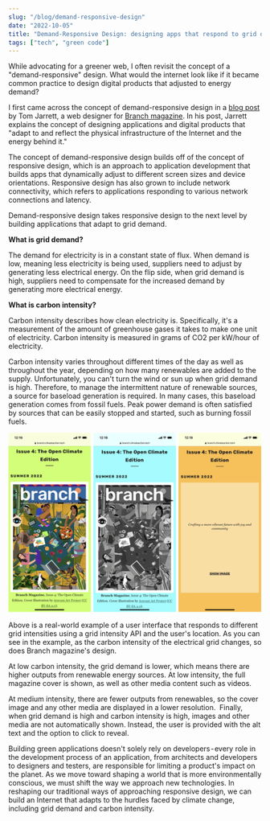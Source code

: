 ```yaml
---
slug: "/blog/demand-responsive-design"
date: "2022-10-05"
title: "Demand-Responsive Design: designing apps that respond to grid demand"
tags: ["tech", "green code"]
---
```


While advocating for a greener web, I often revisit the concept of a "demand-responsive" design. What would the internet look like if it became common practice to design digital products that adjusted to energy demand?

I first came across the concept of demand-responsive design in a  <a href="https://tomjarrett.earth/Branch-Magazine" target="_blank">blog post</a> by Tom Jarrett, a web designer for  <a href="https://branch.climateaction.tech/" target="_blank">Branch magazine</a>. In his post, Jarrett explains the concept of designing applications and digital products that "adapt to and reflect the physical infrastructure of the Internet and the energy behind it."

The concept of demand-responsive design builds off of the concept of responsive design, which is an approach to application development that builds apps that dynamically adjust to different screen sizes and device orientations. Responsive design has also grown to include network connectivity, which refers to applications responding to various network connections and latency.

Demand-responsive design takes responsive design to the next level by building applications that adapt to grid demand.

<b>What is grid demand?</b>

The demand for electricity is in a constant state of flux. When demand is low, meaning less electricity is being used, suppliers need to adjust by generating less electrical energy. On the flip side, when grid demand is high, suppliers need to compensate for the increased demand by generating more electrical energy.

<b>What is carbon intensity?</b>

Carbon intensity describes how clean electricity is. Specifically, it's a measurement of the amount of greenhouse gases it takes to make one unit of electricity. Carbon intensity is measured in grams of CO2 per kW/hour of electricity. 

Carbon intensity varies throughout different times of the day as well as throughout the year, depending on how many renewables are added to the supply. Unfortunately, you can't turn the wind or sun up when grid demand is high. Therefore, to manage the intermittent nature of renewable sources, a source for baseload generation is required. In many cases, this baseload generation comes from fossil fuels. Peak power demand is often satisfied by sources that can be easily stopped and started, such as burning fossil fuels. 

![Branch magazine's different screens per grid intensity](./branchmag.png "From right to left: Low grid intensity, Medium grid intensity, High grid intensity")

Above is a real-world example of a user interface that responds to different grid intensities using a grid intensity API and the user's location. As you can see in the example, as the carbon intensity of the electrical grid changes, so does Branch magazine's design. 

At low carbon intensity, the grid demand is lower, which means there are higher outputs from renewable energy sources. At low intensity, the full magazine cover is shown, as well as other media content such as videos.

At medium intensity, there are fewer outputs from renewables, so the cover image and any other media are displayed in a lower resolution. 
Finally, when grid demand is high and carbon intensity is high, images and other media are not automatically shown. Instead, the user is provided with the alt text and the option to click to reveal. 

Building green applications doesn't solely rely on developers - every role in the development process of an application, from architects and developers to designers and testers, are responsible for limiting a product's impact on the planet. As we move toward shaping a world that is more environmentally conscious, we must shift the way we approach new technologies. In reshaping our traditional ways of approaching responsive design, we can build an Internet that adapts to the hurdles faced by climate change, including grid demand and carbon intensity.